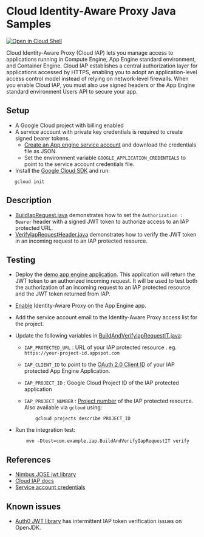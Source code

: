 # Cloud Identity-Aware Proxy Java Samples

<a href="https://console.cloud.google.com/cloudshell/open?git_repo=https://github.com/GoogleCloudPlatform/java-docs-samples&page=editor&open_in_editor=iap/README.md">
<img alt="Open in Cloud Shell" src ="http://gstatic.com/cloudssh/images/open-btn.png"></a>

Cloud Identity-Aware Proxy (Cloud IAP) lets you manage access to applications running in Compute Engine, App Engine standard environment, and Container Engine.
Cloud IAP establishes a central authorization layer for applications accessed by HTTPS,
enabling you to adopt an application-level access control model instead of relying on network-level firewalls.
 When you enable Cloud IAP, you must also use signed headers or the App Engine standard environment Users API to secure your app.

## Setup
- A Google Cloud project with billing enabled
- A service account with private key credentials is required to create signed bearer tokens.
  - [Create an App engine service account](https://cloud.google.com/docs/authentication#getting_credentials_for_server-centric_flow) and download the credentials file as JSON.
  - Set the environment variable `GOOGLE_APPLICATION_CREDENTIALS` to point to the service account credentials file.
- Install the [Google Cloud SDK](https://cloud.google.com/sdk/) and run:
```
   gcloud init
```

## Description
- [BuildIapRequest.java](src/main/java/com/example/iap/BuildIapRequest.java) demonstrates how to set the
`Authorization : Bearer` header with a signed JWT token to authorize access to an IAP protected URL.
- [VerifyIapRequestHeader.java](src/main/java/com/example/iap/VerifyIapRequestHeader.java) demonstrates how to
verify the JWT token in an incoming request to an IAP protected resource.

## Testing
- Deploy the [demo app engine application](../appengine-java8/iap/README.md). This application will return the JWT token to an authorized incoming request.
It will be used to test both the authorization of an incoming request to an IAP protected resource and the JWT token returned from IAP.

- [Enable](https://cloud.google.com/iap/docs/app-engine-quickstart) Identity-Aware Proxy on the App Engine app.

- Add the service account email to the Identity-Aware Proxy access list for the project.

- Update the following variables in [BuildAndVerifyIapRequestIT.java](src/test/java/com/example/iap/BuildAndVerifyIapRequestIT.java):
  - `IAP_PROTECTED_URL` : URL of your IAP protected resource . eg. `https://your-project-id.appspot.com`

  - `IAP_CLIENT_ID` to point to the [OAuth 2.0 Client ID](https://console.cloud.google.com/apis/credentials) of your IAP protected App Engine Application.

  - `IAP_PROJECT_ID` : Google Cloud Project ID of the IAP protected application

  - `IAP_PROJECT_NUMBER` : [Project number](https://console.cloud.google.com/home/dashboard) of the IAP protected resource.
     Also available via `gcloud` using:
     ```
         gcloud projects describe PROJECT_ID
     ```
- Run the integration test:
  ```
      mvn -Dtest=com.example.iap.BuildAndVerifyIapRequestIT verify
  ```

## References
- [Nimbus JOSE jwt library](https://bitbucket.org/connect2id/nimbus-jose-jwt/wiki/Home)
- [Cloud IAP docs](https://cloud.google.com/iap/docs/)
- [Service account credentials](https://cloud.google.com/docs/authentication#getting_credentials_for_server-centric_flow)

## Known issues
- [Auth0 JWT library](https://github.com/auth0/java-jwt) has intermittent IAP token verification issues on OpenJDK.
